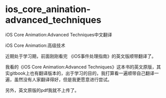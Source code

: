 # ios_core_anination-advanced_techniques
iOS Core Animation:Advanced Techniques中文翻译

iOS Core Animation:高级技术

近期处于学习期，前面刚刚看完 《iOS事件处理指南》的英文版顺带翻译了。

我看的《iOS Core Animation:Advanced Techniques》这本书的英文原版，其实gitbook上也有翻译版本的，出于学习的目的，我打算看一遍顺带自己翻译一遍，虽然没有人家翻译得好，但是我更愿意进行尝试。

另外，英文原版的pdf我就不上传了。
